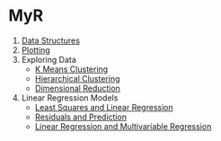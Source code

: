# MyR

1. [Data Structures][1]
2. [Plotting][2]
3. Exploring Data
    - [K Means Clustering][3]
    - [Hierarchical Clustering][4]
    - [Dimensional Reduction][5]
4. Linear Regression Models
    - [Least Squares and Linear Regression][6]
    - [Residuals and Prediction][7]
    - [Linear Regression and Multivariable Regression][8]

  [1]: data-structures/data-structures.md "data structures examples"
  [2]: plotting/plotting.md "plotting"
  [3]: exploring/kmeans-clustering.md "k means"
  [4]: exploring/hierarchical-clustering.md "hierarchical clustering"
  [5]: exploring/dimensional-reduction.md "dimensional reduction"
  [6]: regression/regression.md "lease squares"
  [7]: regression/residuals-prediction.md "residuals and prediction"
  [8]: regression/multivariable-regression.md "multivariate regression"

